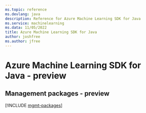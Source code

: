 ```yaml
---
ms.topic: reference
ms.devlang: java
description: Reference for Azure Machine Learning SDK for Java
ms.service: machinelearning
ms.data: 11/05/2022
title: Azure Machine Learning SDK for Java
author: joshfree
ms.author: jfree
---
```

# Azure Machine Learning SDK for Java - preview

## Management packages - preview
[!INCLUDE [mgmt-packages](machine-learning-mgmt-index.md)]